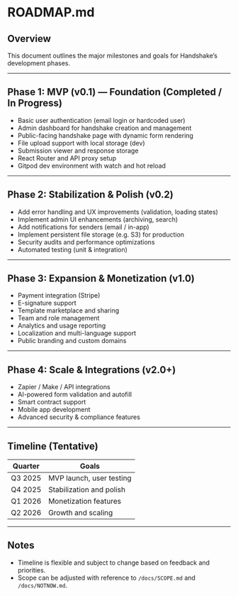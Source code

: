 # ROADMAP.md

## Overview

This document outlines the major milestones and goals for Handshake’s development phases.

---

## Phase 1: MVP (v0.1) — Foundation (Completed / In Progress)

- Basic user authentication (email login or hardcoded user)  
- Admin dashboard for handshake creation and management  
- Public-facing handshake page with dynamic form rendering  
- File upload support with local storage (dev)  
- Submission viewer and response storage  
- React Router and API proxy setup  
- Gitpod dev environment with watch and hot reload

---

## Phase 2: Stabilization & Polish (v0.2)

- Add error handling and UX improvements (validation, loading states)  
- Implement admin UI enhancements (archiving, search)  
- Add notifications for senders (email / in-app)  
- Implement persistent file storage (e.g. S3) for production  
- Security audits and performance optimizations  
- Automated testing (unit & integration)

---

## Phase 3: Expansion & Monetization (v1.0)

- Payment integration (Stripe)  
- E-signature support  
- Template marketplace and sharing  
- Team and role management  
- Analytics and usage reporting  
- Localization and multi-language support  
- Public branding and custom domains

---

## Phase 4: Scale & Integrations (v2.0+)

- Zapier / Make / API integrations  
- AI-powered form validation and autofill  
- Smart contract support  
- Mobile app development  
- Advanced security & compliance features

---

## Timeline (Tentative)

| Quarter | Goals                      |
|---------|----------------------------|
| Q3 2025 | MVP launch, user testing   |
| Q4 2025 | Stabilization and polish   |
| Q1 2026 | Monetization features      |
| Q2 2026 | Growth and scaling         |

---

## Notes

- Timeline is flexible and subject to change based on feedback and priorities.  
- Scope can be adjusted with reference to `/docs/SCOPE.md` and `/docs/NOTNOW.md`.

